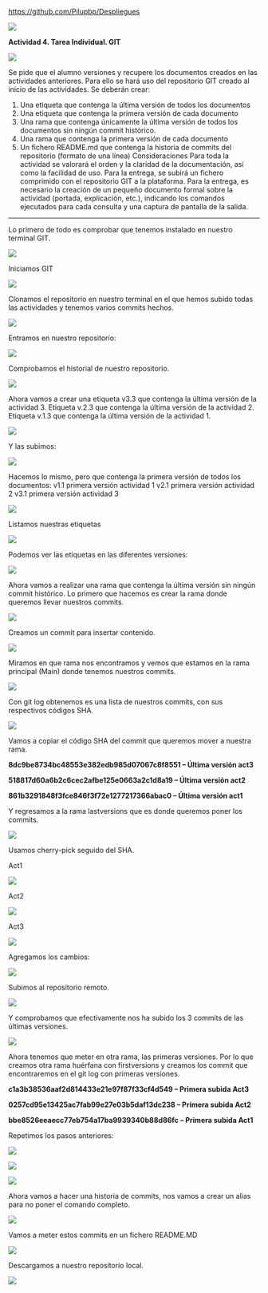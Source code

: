 [https://github.com/Pilupbp/Despliegues ](#)

![](Imagen%201.png)



**Actividad 4. Tarea Individual. GIT**

![](Imagen%202.png)

Se pide que el alumno versiones y recupere los documentos creados en las actividades anteriores. Para ello se hará uso del repositorio GIT creado al inicio de las actividades. Se deberán crear:
1.	Una etiqueta que contenga la última versión de todos los documentos
2.	Una etiqueta que contenga la primera versión de cada documento
3.	Una rama que contenga únicamente la última versión de todos los documentos sin ningún commit histórico.
4.	Una rama que contenga la primera versión de cada documento
5.	Un fichero README.md que contenga la historia de commits del repositorio (formato de una línea)
Consideraciones
Para toda la actividad se valorará el orden y la claridad de la documentación, así como la facilidad de uso.
Para la entrega, se subirá un fichero comprimido con el repositorio GIT a la plataforma.
Para la entrega, es necesario la creación de un pequeño documento formal sobre la actividad (portada, explicación, etc.), indicando los comandos ejecutados para cada consulta y una captura de pantalla de la salida.


____________________________________________________________

Lo primero de todo es comprobar que tenemos instalado en nuestro terminal GIT.

![](Imagen%202.png)

Iniciamos GIT

![](Imagen%202.png)
 

Clonamos el repositorio en nuestro terminal en el que hemos subido todas las actividades y tenemos varios commits hechos.


![](Imagen%202.png) 


Entramos en nuestro repositorio:

![](Imagen%202.png)
 
Comprobamos el historial de nuestro repositorio.

 
![](Imagen%202.png)

Ahora vamos a crear una etiqueta v3.3 que contenga la última versión de la actividad 3.
Etiqueta v.2.3 que contenga la última versión de la actividad 2.
Etiqueta v.1.3 que contenga la última versión de la actividad 1.

![](Imagen%202.png)

Y las subimos:

![](Imagen%202.png) 

Hacemos lo mismo, pero que contenga la primera versión de todos los documentos:
v1.1 primera versión actividad 1
v2.1 primera versión actividad 2
v3.1 primera versión actividad 3

![](Imagen%202.png)
 
Listamos nuestras etiquetas

![](Imagen%202.png)

Podemos ver las etiquetas en las diferentes versiones:

![](Imagen%202.png) 

Ahora vamos a realizar  una rama que contenga la última versión sin ningún commit histórico.
Lo primero que hacemos es crear la rama donde queremos llevar nuestros commits.

![](Imagen%202.png) 

Creamos un commit para insertar contenido.

![](Imagen%202.png) 

Miramos en que rama nos encontramos  y vemos que estamos en la rama principal (Main) donde tenemos nuestros commits.

![](Imagen%202.png)
 

Con git log obtenemos es una lista de nuestros commits, con sus respectivos códigos SHA. 

![](Imagen%202.png) 

Vamos a copiar el código SHA del commit que queremos mover a nuestra rama.

**8dc9be8734bc48553e382edb985d07067c8f8551 – Última versión act3**

**518817d60a6b2c6cec2afbe125e0663a2c1d8a19 – Última versión act2**

**861b3291848f3fce846f3f72e1277217366abac0 – Última versión act1**

Y regresamos a la rama lastversions que es donde queremos poner los commits.

![](Imagen%202.png)
 


Usamos cherry-pick seguido del SHA.

Act1

![](Imagen%202.png) 

Act2

![](Imagen%202.png) 

Act3

![](Imagen%202.png) 


Agregamos los cambios:

![](Imagen%202.png) 


Subimos al repositorio remoto.

![](Imagen%202.png) 

Y comprobamos que efectivamente nos ha subido los 3 commits de las últimas versiones.

![](Imagen%202.png)
 

Ahora tenemos que meter en otra rama, las primeras versiones.
Por lo que creamos otra rama huérfana con firstversions y creamos los commit que encontraremos en el git log con primeras versiones.

**c1a3b38536aaf2d814433e21e97f87f33cf4d549 – Primera subida Act3**

**0257cd95e13425ac7fab99e27e03b5daf13dc238 – Primera subida Act2**

**bbe8526eeaecc77eb754a17ba9939340b88d86fc – Primera subida Act1**

Repetimos los pasos anteriores:

![](Imagen%202.png) 

![](Imagen%202.png)

![](Imagen%202.png)

Ahora vamos a hacer una historia de commits, nos vamos a crear un alias para no poner el comando completo.

![](Imagen%202.png)
 
Vamos a meter estos commits en un fichero README.MD

![](Imagen%202.png) 

Descargamos a nuestro repositorio local.

![](Imagen%202.png)
